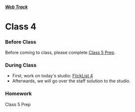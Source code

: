 ##### [Web Track](../..)

# Class 4

### Before Class
Before coming to class, please complete [Class 5 Prep](../class5-prep).

### During Class
* First, work on today's studio: [FlickList 4](../studios/flicklist-4)
* Afterwards, we will go over the staff solution to the studio.

### Homework
Class 5 Prep
